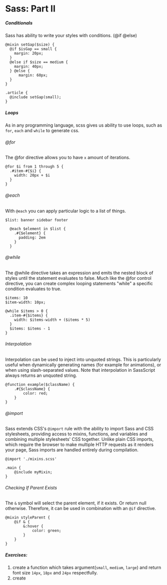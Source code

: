 # Sass: Part II

##### Conditionals

Sass has ability to write your styles with conditions. (@if @else)

```
@mixin setGap($size) {
  @if $isGap == small {
    margin: 20px;
  }
  @else if $size == medium {
    margin: 40px;
  } @else {
      margin: 60px;
  }
}

.article {
  @include setGap(small);
}
```

##### Loops

As in any programming language, scss gives us ability to use loops, such as `for`, `each` and `while` to generate css.

###### @for

The @for directive allows you to have `x` amount of iterations.

```
@for $i from 1 through 5 {
  .#item-#{$i} {
    width: 20px + $i
  }
}
```

###### @each

With `@each` you can apply particular logic to a list of things.

```
$list: banner sidebar footer

  @each $element in $list {
    .#{$element} {
      padding: 2em
    }
  }
```

###### @while

The @while directive takes an expression and emits the nested block of styles until the statement evaluates to false. Much like the @for control directive, you can create complex looping statements "while" a specific condition evaluates to true.

```
$items: 10
$item-width: 10px;

@while $items > 0 {
  .item-#{$items} {
    width: $items-width + ($items * 5)
  }
  $items: $items - 1
}
```

###### Interpolation

Interpolation can be used to inject into unquoted strings. This is particularly useful when dynamically generating names (for example for animations), or when using slash-separated values. Note that interpolation in SassScript always returns an unquoted string.

```
@function example($className) {
    .#{$className} {
        color: red;
    }
}
```

###### @import

Sass extends CSS's `@import` rule with the ability to import Sass and CSS stylesheets, providing access to mixins, functions, and variables and combining multiple stylesheets' CSS together. Unlike plain CSS imports, which require the browser to make multiple HTTP requests as it renders your page, Sass imports are handled entirely during compilation.

```
@import './mixins.scss'

.main {
    @include myMixin;
}
```

###### Checking If Parent Exists

The `&` symbol will select the parent element, if it exists. Or return null otherwise. Therefore, it can be used in combination with an `@if` directive.

```
@mixin styleParent {
    @if & {
        &:hover {
            color: green;
        }
    }
}
```

##### Exercises:

1. create a function which takes argument(`small`, `medium`, `large`) and return font size `14px`, `18px` and `24px` respectfully.
2. create
